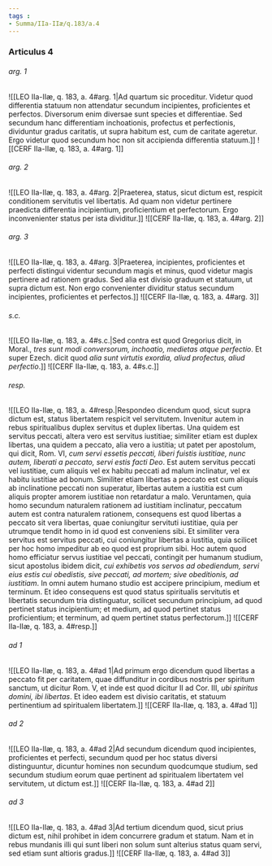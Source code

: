 ```yaml
---
tags : 
- Summa/IIa-IIæ/q.183/a.4
---
```


### Articulus 4

###### arg. 1
![[LEO IIa-IIæ, q. 183, a. 4#arg. 1|Ad quartum sic proceditur. Videtur quod differentia statuum non attendatur secundum incipientes, proficientes et perfectos. Diversorum enim diversae sunt species et differentiae. Sed secundum hanc differentiam inchoationis, profectus et perfectionis, dividuntur gradus caritatis, ut supra habitum est, cum de caritate ageretur. Ergo videtur quod secundum hoc non sit accipienda differentia statuum.]]
![[CERF IIa-IIæ, q. 183, a. 4#arg. 1]]

###### arg. 2
![[LEO IIa-IIæ, q. 183, a. 4#arg. 2|Praeterea, status, sicut dictum est, respicit conditionem servitutis vel libertatis. Ad quam non videtur pertinere praedicta differentia incipientium, proficientium et perfectorum. Ergo inconvenienter status per ista dividitur.]]
![[CERF IIa-IIæ, q. 183, a. 4#arg. 2]]

###### arg. 3
![[LEO IIa-IIæ, q. 183, a. 4#arg. 3|Praeterea, incipientes, proficientes et perfecti distingui videntur secundum magis et minus, quod videtur magis pertinere ad rationem gradus. Sed alia est divisio graduum et statuum, ut supra dictum est. Non ergo convenienter dividitur status secundum incipientes, proficientes et perfectos.]]
![[CERF IIa-IIæ, q. 183, a. 4#arg. 3]]

###### s.c.
![[LEO IIa-IIæ, q. 183, a. 4#s.c.|Sed contra est quod Gregorius dicit, in Moral., *tres sunt modi conversorum, inchoatio, medietas atque perfectio*. Et super Ezech. dicit quod *alia sunt virtutis exordia, aliud profectus, aliud perfectio*.]]
![[CERF IIa-IIæ, q. 183, a. 4#s.c.]]

###### resp.
![[LEO IIa-IIæ, q. 183, a. 4#resp.|Respondeo dicendum quod, sicut supra dictum est, status libertatem respicit vel servitutem. Invenitur autem in rebus spiritualibus duplex servitus et duplex libertas. Una quidem est servitus peccati, altera vero est servitus iustitiae; similiter etiam est duplex libertas, una quidem a peccato, alia vero a iustitia; ut patet per apostolum, qui dicit, Rom. VI, *cum servi essetis peccati, liberi fuistis iustitiae, nunc autem, liberati a peccato, servi estis facti Deo*. Est autem servitus peccati vel iustitiae, cum aliquis vel ex habitu peccati ad malum inclinatur, vel ex habitu iustitiae ad bonum. Similiter etiam libertas a peccato est cum aliquis ab inclinatione peccati non superatur, libertas autem a iustitia est cum aliquis propter amorem iustitiae non retardatur a malo. Veruntamen, quia homo secundum naturalem rationem ad iustitiam inclinatur, peccatum autem est contra naturalem rationem, consequens est quod libertas a peccato sit vera libertas, quae coniungitur servituti iustitiae, quia per utrumque tendit homo in id quod est conveniens sibi. Et similiter vera servitus est servitus peccati, cui coniungitur libertas a iustitia, quia scilicet per hoc homo impeditur ab eo quod est proprium sibi. Hoc autem quod homo efficiatur servus iustitiae vel peccati, contingit per humanum studium, sicut apostolus ibidem dicit, *cui exhibetis vos servos ad obediendum, servi eius estis cui obedistis, sive peccati, ad mortem; sive obeditionis, ad iustitiam*. In omni autem humano studio est accipere principium, medium et terminum. Et ideo consequens est quod status spiritualis servitutis et libertatis secundum tria distinguatur, scilicet secundum principium, ad quod pertinet status incipientium; et medium, ad quod pertinet status proficientium; et terminum, ad quem pertinet status perfectorum.]]
![[CERF IIa-IIæ, q. 183, a. 4#resp.]]

###### ad 1
![[LEO IIa-IIæ, q. 183, a. 4#ad 1|Ad primum ergo dicendum quod libertas a peccato fit per caritatem, quae diffunditur in cordibus nostris per spiritum sanctum, ut dicitur Rom. V, et inde est quod dicitur II ad Cor. III, *ubi spiritus domini, ibi libertas*. Et ideo eadem est divisio caritatis, et statuum pertinentium ad spiritualem libertatem.]]
![[CERF IIa-IIæ, q. 183, a. 4#ad 1]]

###### ad 2
![[LEO IIa-IIæ, q. 183, a. 4#ad 2|Ad secundum dicendum quod incipientes, proficientes et perfecti, secundum quod per hoc status diversi distinguuntur, dicuntur homines non secundum quodcumque studium, sed secundum studium eorum quae pertinent ad spiritualem libertatem vel servitutem, ut dictum est.]]
![[CERF IIa-IIæ, q. 183, a. 4#ad 2]]

###### ad 3
![[LEO IIa-IIæ, q. 183, a. 4#ad 3|Ad tertium dicendum quod, sicut prius dictum est, nihil prohibet in idem concurrere gradum et statum. Nam et in rebus mundanis illi qui sunt liberi non solum sunt alterius status quam servi, sed etiam sunt altioris gradus.]]
![[CERF IIa-IIæ, q. 183, a. 4#ad 3]]

